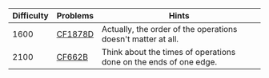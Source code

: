 | Difficulty | Problems | Hints |
| -------- | -------- |-------- |
| 1600 | [CF1878D](https://codeforces.com/problemset/problem/1878/D) | Actually, the order of the operations doesn't matter at all. |
| 2100 | [CF662B](https://codeforces.com/problemset/problem/662/B) | Think about the times of operations done on the ends of one edge. |